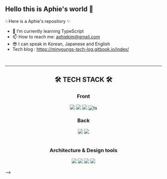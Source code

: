 ## Hello this is Aphie's world 👋


✨Here is a Aphie's repository ✨ 


- 🌱 I’m currently learning TypeScript
- 📫 How to reach me: aphiekim@gmail.com
- 😎 I can speak in Korean, Japanese and English
- Tech blog : https://minyoungs-tech-log.gitbook.io/index/

<br>
<hr>
<!-- <div align="center">
  <h2>1 DAY, 1 COMMIT</h2>
    <p align="center">
    <a href="https://github.com/Aphiekim/CommitCombo">
      <img src="http://commitcombo.com/get?user=Aphiekim&theme=Rainbow-mini&rank=disable"/>
    </a>
  </p>
</div> -->
<div align="center"> 
<h2> 🛠 TECH STACK 🛠 </h2>
  <h3>Front</h3>
    <img src="https://img.shields.io/badge/JavaScript-F7DF1E?style=flat-square&logo=JavaScript&logoColor=white"/>
    <img src="https://img.shields.io/badge/HTML5-E34F26?style=flat-square&logo=HTML5&logoColor=white"/>
    <img src="https://img.shields.io/badge/CSS3-1572B6?style=flat-square&logo=CSS3&logoColor=white"/>
    <img src="https://badgen.net/badge/-/TypeScript/blue?icon=typescript&label" alt="ts" data-canonical-src="https://badgen.net/badge/-/TypeScript/blue?icon=typescript&amp;label" style="max-width: 100%;">
  
  <br>
  <h3>Back</h3>
    <!-- <img src="https://img.shields.io/badge/Spring-6DB33F?style=flat-square&logo=Spring&logoColor=white"/> -->
    <!-- <img src="https://img.shields.io/badge/Oracle-F80000?style=flat-square&logo=Oracle&logoColor=white"/> -->
    <img src="https://img.shields.io/badge/PHP-777BB4?style=flat-square&logo=PHP&logoColor=white"/>
    <img src="https://img.shields.io/badge/MySQL-4479A1?style=flat-square&logo=MySQL&logoColor=white"/>
    <!-- <img src="https://img.shields.io/badge/Python-3776AB?style=flat-square&logo=Python&logoColor=white"/>
     <img src="https://img.shields.io/badge/R-276DC3?style=flat-square&logo=R&logoColor=white"/> -->
<br>
<br>
  <h3>Architecture & Design tools</h3>
    <img src="https://img.shields.io/badge/SketchUp-005F9E?style=flat-square&logo=SketchUp&logoColor=white"/></a>
    <img src="https://img.shields.io/badge/Autodesk-0696D7?style=flat-square&logo=Autodesk&logoColor=white"/></a>
    <img src="https://img.shields.io/badge/Adobe Photoshop-31A8FF?style=flat-square&logo=Adobe Photoshop&logoColor=white"/></a>
    <img src="https://img.shields.io/badge/Adobe Illustrator-FF9A00?style=flat-square&logo=Adobe Illustrator&logoColor=white"/></a>
<br>
</div>  
<br>
<!-- <div align="center">
  <h2> 💻 My GitHub 💻 </h2>
  
![Anurag's GitHub stats](https://github-readme-stats.vercel.app/api?username=Aphiekim&hide=contribs&show_icons=true&count_private=true&theme=buefy)
![Top Langs](https://github-readme-stats.vercel.app/api/top-langs/?username=Aphiekim&layout=compact)
  

  
<!--   <div>
    ![trophy](https://github-profile-trophy.vercel.app/?username=Aphiekim)
  </div> -->

  <!-- [![Anurag's GitHub stats](https://github-readme-stats.vercel.app/api?username=Aphiekim)](https://github.com/anuraghazra/github-readme-stats) -->
</div>
 -->



